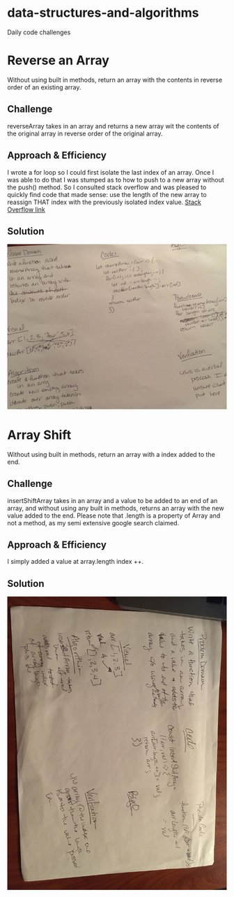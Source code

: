 # data-structures-and-algorithms
Daily code challenges 

# Reverse an Array
Without using built in methods, return an array with the contents in reverse order of an existing array.

## Challenge
reverseArray takes in an array and returns a new array wit the contents of the original array in reverse order of the original array. 

## Approach & Efficiency
I wrote a for loop so I could first isolate the last index of an array. Once I was able to do that I was stumped as to how to push to a new array without the push() method. So I consulted stack overflow and was pleased to quickly find code that made sense: use the length of the new array to reassign THAT index with the previously isolated index value. 
[Stack Overflow link](https://stackoverflow.com/questions/25625991/how-to-add-an-element-to-an-array-without-any-built-in-functions)

## Solution
![White Board Image](assets/whiteboardReverseArray.jpg)


# Array Shift
Without using built in methods, return an array with a index added to the end.

## Challenge
insertShiftArray takes in an array and a value to be added to an end of an array, and without using any built in methods, returns an array with the new value added to the end. Please note that .length is a property of Array and not a method, as my semi extensive google search claimed. 

## Approach & Efficiency
I simply added a value at array.length index ++. 

## Solution
![White Board Image](assets/shiftArray.jpg)


